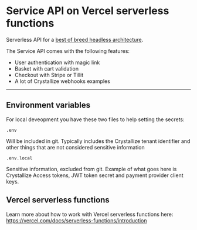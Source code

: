 # Service API on Vercel serverless functions

Serverless API for a [best of breed headless architecture](https://crystallize.com/blog/headless-architecture-with-best-of-breed-stacks).

The Service API comes with the following features:

- User authentication with magic link
- Basket with cart validation
- Checkout with Stripe or Tillit
- A lot of Crystallize webhooks examples

---

## Environment variables

For local deveopment you have these two files to help setting the secrets:

`.env`

Will be included in git. Typically includes the Crystallize tenant identifier and other things that are not considered sensitive information

`.env.local`

Sensitive information, excluded from git. Example of what goes here is Crystallize Access tokens, JWT token secret and payment provider client keys.

## Vercel serverless functions

Learn more about how to work with Vercel serverless functions here:
https://vercel.com/docs/serverless-functions/introduction
